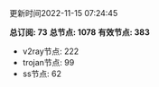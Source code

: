 更新时间2022-11-15 07:24:45

**总订阅: 73**
**总节点: 1078**
**有效节点: 383**
- v2ray节点: 222
- trojan节点: 99
- ss节点: 62
